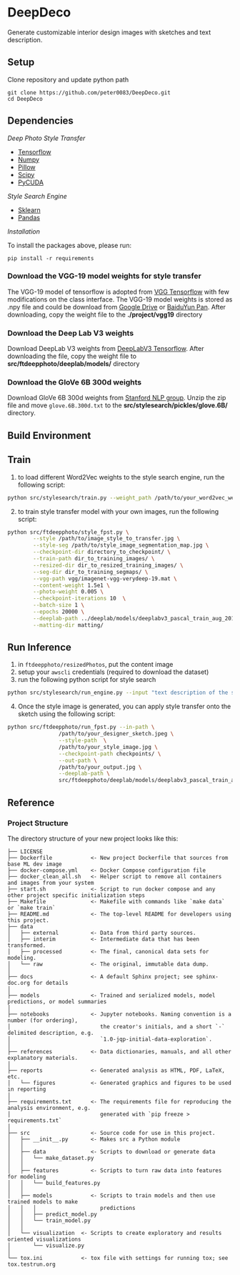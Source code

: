 # DeepDeco

Generate customizable interior design images with sketches and text description.

## Setup

Clone repository and update python path

```
git clone https://github.com/peter0083/DeepDeco.git
cd DeepDeco
```

## Dependencies

*Deep Photo Style Transfer*

* [Tensorflow](https://www.tensorflow.org/)
* [Numpy](www.numpy.org/)
* [Pillow](https://pypi.python.org/pypi/Pillow/)
* [Scipy](https://www.scipy.org/)
* [PyCUDA](https://pypi.python.org/pypi/pycuda)

*Style Search Engine*

* [Sklearn](https://scikit-learn.org/stable/)
* [Pandas](https://pandas.pydata.org/)

*Installation*

To install the packages above, please run:

```
pip install -r requirements
```

### Download the VGG-19 model weights for style transfer
The VGG-19 model of tensorflow is adopted from [VGG Tensorflow](https://github.com/machrisaa/tensorflow-vgg) with few 
modifications on the class interface. The VGG-19 model weights is stored as .npy file 
and could be download from [Google Drive](https://drive.google.com/file/d/0BxvKyd83BJjYY01PYi1XQjB5R0E/view?usp=sharing) or [BaiduYun Pan](https://pan.baidu.com/s/1o9weflK). 
After downloading, copy the weight file to the **./project/vgg19** directory

### Download the Deep Lab V3 weights
Download DeepLab V3 weights from [DeepLabV3 Tensorflow](http://download.tensorflow.org/models/deeplabv3_pascal_train_aug_2018_01_04.tar.gz).
After downloading the file, copy the weight file to **src/ftdeepphoto/deeplab/models/** directory

### Download the GloVe 6B 300d weights
Download GloVe 6B 300d weights from [Stanford NLP group](http://nlp.stanford.edu/data/glove.6B.zip). 
Unzip the zip file and move `glove.6B.300d.txt` to the **src/stylesearch/pickles/glove.6B/** directory.

## Build Environment


## Train

1. to load different Word2Vec weights to the style search engine, run the following script:

```bash
python src/stylesearch/train.py --weight_path /path/to/your_word2vec_weight.txt
```

2. to train style transfer model with your own images, run the following script:

```bash
python src/ftdeepphoto/style_fpst.py \
        --style /path/to/image_style_to_transfer.jpg \
        --style-seg /path/to/style_image_segmentation_map.jpg \
        --checkpoint-dir directory_to_checkpoint/ \
        --train-path dir_to_training_images/ \
        --resized-dir dir_to_resized_training_images/ \
        --seg-dir dir_to_training_segmaps/ \
        --vgg-path vgg/imagenet-vgg-verydeep-19.mat \
        --content-weight 1.5e1 \
        --photo-weight 0.005 \
        --checkpoint-iterations 10  \
        --batch-size 1 \
        --epochs 20000 \
        --deeplab-path ../deeplab/models/deeplabv3_pascal_train_aug_2018_01_04.tar.gz \
        --matting-dir matting/
```

## Run Inference

1. in `ftdeepphoto/resizedPhotos`, put the content image 
2. setup your `awscli` credentials (required to download the dataset)
3. run the following python script for style search

```bash
python src/stylesearch/run_engine.py --input "text description of the style you want"
```

4. Once the style image is generated, you can apply style transfer onto the sketch using the following script:

```bash
python src/ftdeepphoto/run_fpst.py --in-path \
                /path/to/your_designer_sketch.jpeg \
                --style-path  \
                /path/to/your_style_image.jpg \
                --checkpoint-path checkpoints/ \
                --out-path \
                /path/to/your_output.jpg \
                --deeplab-path \
                src/ftdeepphoto/deeplab/models/deeplabv3_pascal_train_aug_2018_01_04.tar.gz
```

## Reference


### Project Structure
The directory structure of your new project looks like this: 

```
├── LICENSE
├── Dockerfile            <- New project Dockerfile that sources from base ML dev image
├── docker-compose.yml    <- Docker Compose configuration file
├── docker_clean_all.sh   <- Helper script to remove all containers and images from your system
├── start.sh              <- Script to run docker compose and any other project specific initialization steps 
├── Makefile              <- Makefile with commands like `make data` or `make train`
├── README.md             <- The top-level README for developers using this project.
├── data
│   ├── external          <- Data from third party sources.
│   ├── interim           <- Intermediate data that has been transformed.
│   ├── processed         <- The final, canonical data sets for modeling.
│   └── raw               <- The original, immutable data dump.
│
├── docs                  <- A default Sphinx project; see sphinx-doc.org for details
│
├── models                <- Trained and serialized models, model predictions, or model summaries
│
├── notebooks             <- Jupyter notebooks. Naming convention is a number (for ordering),
│                            the creator's initials, and a short `-` delimited description, e.g.
│                            `1.0-jqp-initial-data-exploration`.
│
├── references            <- Data dictionaries, manuals, and all other explanatory materials.
│
├── reports               <- Generated analysis as HTML, PDF, LaTeX, etc.
│   └── figures           <- Generated graphics and figures to be used in reporting
│
├── requirements.txt      <- The requirements file for reproducing the analysis environment, e.g.
│                            generated with `pip freeze > requirements.txt`
│
├── src                   <- Source code for use in this project.
│   ├── __init__.py       <- Makes src a Python module
│   │
│   ├── data              <- Scripts to download or generate data
│   │   └── make_dataset.py
│   │
│   ├── features          <- Scripts to turn raw data into features for modeling
│   │   └── build_features.py
│   │
│   ├── models            <- Scripts to train models and then use trained models to make
│   │   │                    predictions
│   │   ├── predict_model.py
│   │   └── train_model.py
│   │
│   └── visualization  <- Scripts to create exploratory and results oriented visualizations
│       └── visualize.py
│
└── tox.ini            <- tox file with settings for running tox; see tox.testrun.org
```


